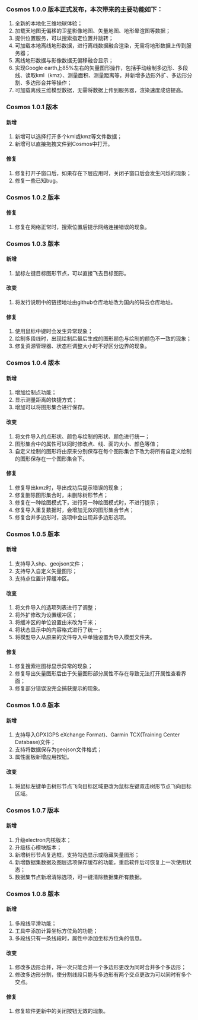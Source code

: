 ### Cosmos 1.0.0 版本正式发布，本次带来的主要功能如下：

1. 全新的本地化三维地球体验；
2. 加载天地图无偏移的卫星影像地图、矢量地图、地形晕渲图等数据；
3. 提供位置服务，可以搜索指定位置并跳转；
4. 可加载本地离线地形数据，进行离线数据融合渲染，无需将地形数据上传到服务器；
5. 离线地形数据与影像数据无偏移融合显示；
6. 实现Google earth上85%左右的矢量图形操作，包括手动绘制多边形、多段线、读取kml（kmz）、测量面积、测量距离等，并新增多边形外扩、多边形分割、多边形合并等操作；
7. 可加载离线三维模型数据，无需将数据上传到服务器，渲染速度成倍提高。


### Cosmos 1.0.1 版本

#### 新增
1. 新增可以选择打开多个kml或kmz等文件数据；
2. 新增可以直接拖拽文件到Cosmos中打开。
#### 修复
1. 修复打开子窗口后，如果存在下层应用时，关闭子窗口后会发生闪烁的现象；
2. 修复一些已知bug。


### Cosmos 1.0.2 版本

#### 修复
1. 修复在网络正常时，搜索位置后提示网络连接错误的现象。

### Cosmos 1.0.3 版本

#### 新增

1. 鼠标左键目标图形节点，可以直接飞去目标图形。

#### 改变

1. 将发行说明中的链接地址由github仓库地址改为国内的码云仓库地址。

#### 修复

1. 使用鼠标中键时会发生异常现象；
2. 绘制多段线时，出现绘制后最后生成的图形颜色与绘制的颜色不一致的现象；
3. 修复资源管理器、状态栏调整大小时不好区分边界的现象。

### Cosmos 1.0.4 版本

#### 新增

1. 增加绘制点功能；
2. 显示测量距离的快捷方式；
3. 增加可以将图形集合进行保存。

#### 改变

1. 将文件导入的点形状、颜色与绘制的形状、颜色进行统一；
2. 图形集合中的属性可以同时修改点、线、面的大小、颜色等值；
3. 自定义绘制的图形将由原来分别保存在每个图形集合下改为将所有自定义绘制的图形保存在一个图形集合下。

#### 修复

1. 修复导出kmz时，导出成功后提示错误的现象；
2. 修复删除图形集合时，未删除树形节点；
3. 修复在一种绘图模式下，进行另一种绘图模式时，不进行提示；
4. 修复导入重复数据时，会增加无效的图形集合节点；
5. 修复合并多边形时，选项中会出现非多边形选项。

### Cosmos 1.0.5 版本

#### 新增

1. 支持导入shp、geojson文件；
2. 支持导入自定义矢量图形；
3. 支持点位置计算缓冲区。

#### 改变

1. 将文件导入的选项列表进行了调整；
2. 将外扩修改为设置缓冲区；
3. 将缓冲区的单位设置由米改为千米；
4. 将状态显示中的内容格式进行了统一；
5. 将模型导入从原来的文件导入中单独设置为导入模型文件夹。

#### 修复

1. 修复搜索栏图标显示异常的现象；
2. 修复导出矢量图形后由于矢量图形部分属性不存在导致无法打开属性查看界面；
3. 修复部分错误没完全捕获提示的现象。

### Cosmos 1.0.6 版本

#### 新增

1. 支持导入GPX(GPS eXchange Format)、Garmin TCX(Training Center Database)文件；
2. 支持将数据保存为geojson文件格式；
3. 属性面板新增应用按钮。

#### 改变

1. 将鼠标左键单击树形节点飞向目标区域更改为鼠标左键双击树形节点飞向目标区域。

### Cosmos 1.0.7 版本

#### 新增

1. 升级electron内核版本；
2. 升级核心模块版本；
3. 新增树形节点复选框，支持勾选显示或隐藏矢量图形；
4. 新增数据集数据及图层选项保存缓存的功能，重启软件后可恢复上一次使用状态；
5. 数据集节点新增清除选项，可一键清除数据集所有数据。

### Cosmos 1.0.8 版本

#### 新增

1. 多段线平滑功能；
2. 工具中添加计算坐标方位角的功能；
3. 多段线只有一条线段时，属性中添加坐标方位角的信息。

#### 改变

1. 修改多边形合并，将一次只能合并一个多边形更改为同时合并多个多边形；
2. 修改多边形分割，使分割线段只能与多边形有两个交点更改为可以同时有多个交点。

#### 修复

1. 修复软件更新中的关闭按钮无效的现象。
